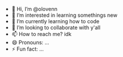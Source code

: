 - 👋 Hi, I’m @olovenn
- 👀 I’m interested in learning somethings new
- 🌱 I’m currently learning how to code
- 💞️ I’m looking to collaborate with y'all
- 📫 How to reach me? idk
- 😄 Pronouns: ...
- ⚡ Fun fact: ...

<!---
olovenn/olovenn is a ✨ special ✨ repository because its `README.md` (this file) appears on your GitHub profile.
You can click the Preview link to take a look at your changes.
--->
